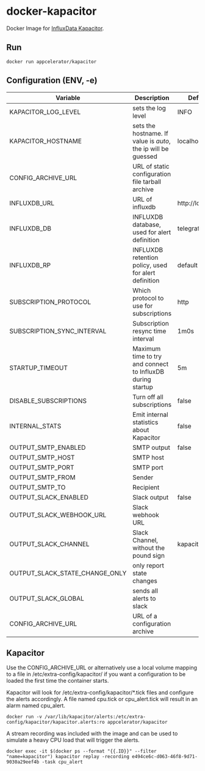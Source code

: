 # docker-kapacitor


Docker Image for [InfluxData Kapacitor](https://influxdata.com/time-series-platform/kapacitor/).

## Run

    docker run appcelerator/kapacitor

## Configuration (ENV, -e)

Variable | Description | Default value | Sample value 
-------- | ----------- | ------------- | ------------
KAPACITOR_LOG_LEVEL | sets the log level | INFO |
KAPACITOR_HOSTNAME | sets the hostname. If value is _auto_, the ip will be guessed | localhost | auto
CONFIG_ARCHIVE_URL | URL of static configuration file tarball archive | |
INFLUXDB_URL | URL of influxdb | http://localhost:8086 | http://influxdb:8086
INFLUXDB_DB | INFLUXDB database, used for alert definition | telegraf |
INFLUXDB_RP | INFLUXDB retention policy, used for alert definition | default |
SUBSCRIPTION_PROTOCOL | Which protocol to use for subscriptions | http | udp, http or https
SUBSCRIPTION_SYNC_INTERVAL | Subscription resync time interval | 1m0s |
STARTUP_TIMEOUT | Maximum time to try and connect to InfluxDB during startup | 5m |
DISABLE_SUBSCRIPTIONS | Turn off all subscriptions | false |
INTERNAL_STATS | Emit internal statistics about Kapacitor | false |
OUTPUT_SMTP_ENABLED | SMTP output | false |
OUTPUT_SMTP_HOST | SMTP host | |
OUTPUT_SMTP_PORT | SMTP port | |
OUTPUT_SMTP_FROM | Sender | |
OUTPUT_SMTP_TO | Recipient | |
OUTPUT_SLACK_ENABLED | Slack output | false |
OUTPUT_SLACK_WEBHOOK_URL | Slack webhook URL | |
OUTPUT_SLACK_CHANNEL | Slack Channel, without the pound sign | kapacitor |
OUTPUT_SLACK_STATE_CHANGE_ONLY | only report state changes | | true
OUTPUT_SLACK_GLOBAL | sends all alerts to slack | | true
CONFIG_ARCHIVE_URL | URL of a configuration archive | | 

## Kapacitor

Use the CONFIG_ARCHIVE_URL or alternatively use a local volume mapping to a file in /etc/extra-config/kapacitor/ if you want a configuration to be loaded the first time the container starts.

Kapacitor will look for /etc/extra-config/kapacitor/*.tick files and configure the alerts accordingly. A file named cpu.tick or cpu_alert.tick will result in an alarm named cpu_alert.

    docker run -v /var/lib/kapacitor/alerts:/etc/extra-config/kapacitor/kapacitor.alerts:ro appcelerator/kapacitor

A stream recording was included with the image and can be used to simulate a heavy CPU load that will trigger the alerts.

    docker exec -it $(docker ps --format "{{.ID}}" --filter "name=kapacitor") kapacitor replay -recording e494ce6c-d063-46f8-9d71-9030a29eef4b -task cpu_alert
